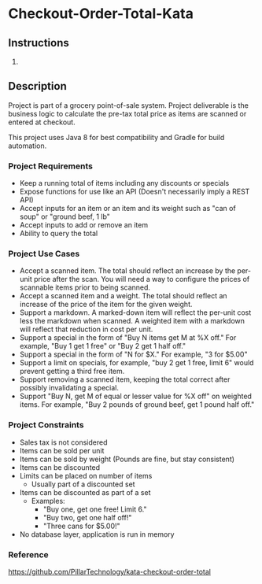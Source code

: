 # Checkout-Order-Total-Kata

## Instructions

1. 

## Description

Project is part of a grocery point-of-sale system. 
Project deliverable is the business logic to calculate the pre-tax total price as items are scanned or entered at checkout.

This project uses Java 8 for best compatibility and Gradle for build automation.

### Project Requirements

* Keep a running total of items including any discounts or specials
* Expose functions for use like an API (Doesn't necessarily imply a REST API)
* Accept inputs for an item or an item and its weight such as "can of soup" or "ground beef, 1 lb"
* Accept inputs to add or remove an item
* Ability to query the total

### Project Use Cases

* Accept a scanned item. The total should reflect an increase by the per-unit price after the scan. You will need a way to configure the prices of scannable items prior to being scanned.
* Accept a scanned item and a weight. The total should reflect an increase of the price of the item for the given weight.
* Support a markdown. A marked-down item will reflect the per-unit cost less the markdown when scanned. A weighted item with a markdown will reflect that reduction in cost per unit.
* Support a special in the form of "Buy N items get M at %X off." For example, "Buy 1 get 1 free" or "Buy 2 get 1 half off."
* Support a special in the form of "N for $X." For example, "3 for $5.00"
* Support a limit on specials, for example, "buy 2 get 1 free, limit 6" would prevent getting a third free item.
* Support removing a scanned item, keeping the total correct after possibly invalidating a special.
* Support "Buy N, get M of equal or lesser value for %X off" on weighted items. For example, "Buy 2 pounds of ground beef, get 1 pound half off."

### Project Constraints
* Sales tax is not considered
* Items can be sold per unit
* Items can be sold by weight (Pounds are fine, but stay consistent)
* Items can be discounted
* Limits can be placed on number of items
    * Usually part of a discounted set
* Items can be discounted as part of a set
    * Examples:
        * "Buy one, get one free! Limit 6."
        * "Buy two, get one half off!"
        * "Three cans for $5.00!"
* No database layer, application is run in memory

### Reference

https://github.com/PillarTechnology/kata-checkout-order-total
